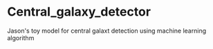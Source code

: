 # Central_galaxy_detector
 Jason's toy model for central galaxt detection using machine learning algorithm
